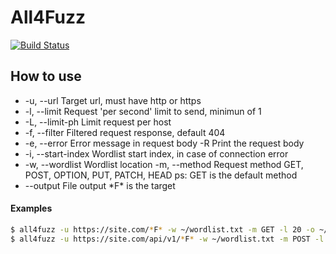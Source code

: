 # All4Fuzz

[![Build Status](https://travis-ci.org/joemccann/dillinger.svg?branch=master)](https://github.com/alch3myst/all4fuzz)

## How to use
  - -u, --url Target url, must have http or https 
  - -l, --limit Request 'per second' limit to send, minimun of 1 
  - -L, --limit-ph Limit request per host 
  - -f, --filter Filtered request response, default 404 
  - -e, --error Error message in request body -R Print the request body 
  - -i, --start-index Wordlist start index, in case of connection error 
  - -w, --wordlist Wordlist location -m, --method Request method GET, POST, OPTION, PUT, PATCH, HEAD ps: GET is the default method 
  - --output File output
  \*F* is the target

#### Examples

```sh
$ all4fuzz -u https://site.com/*F* -w ~/wordlist.txt -m GET -l 20 -o ~/out.txt
$ all4fuzz -u https://site.com/api/v1/*F* -w ~/wordlist.txt -m POST -l 100 -R -e "Not Found"
```

